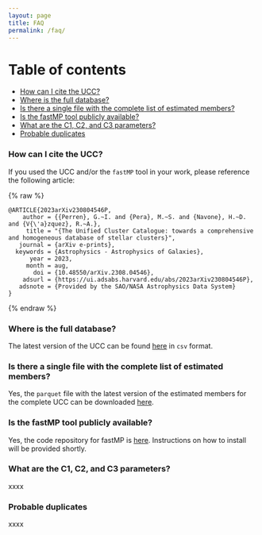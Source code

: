 ```yaml
---
layout: page
title: FAQ
permalink: /faq/
---
```


# Table of contents

- [How can I cite the UCC?](#how-can-i-cite-the-ucc)
- [Where is the full database?](#where-is-the-full-database)
- [Is there a single file with the complete list of estimated members?](#is-there-a-single-file-with-the-complete-list-of-estimated-members)
- [Is the fastMP tool publicly available?](#is-the-fastmp-tool-publicly-available)
- [What are the C1, C2, and C3 parameters?](#what-are-the-c1-c2-and-c3-parameters)
- [Probable duplicates](#probable-duplicates)

### How can I cite the UCC?

If you used the UCC and/or the `fastMP` tool in your work, please reference the
following article:

{% raw %}
```
@ARTICLE{2023arXiv230804546P,
    author = {{Perren}, G.~I. and {Pera}, M.~S. and {Navone}, H.~D. and {V{\'a}zquez}, R.~A.},
     title = "{The Unified Cluster Catalogue: towards a comprehensive and homogeneous database of stellar clusters}",
   journal = {arXiv e-prints},
  keywords = {Astrophysics - Astrophysics of Galaxies},
      year = 2023,
     month = aug,
       doi = {10.48550/arXiv.2308.04546},
    adsurl = {https://ui.adsabs.harvard.edu/abs/2023arXiv230804546P},
   adsnote = {Provided by the SAO/NASA Astrophysics Data System}
}
```
{% endraw %}

### Where is the full database?

The latest version of the UCC can be found [here](link_to_databse) in `csv` format.


### Is there a single file with the complete list of estimated members?

Yes, the `parquet` file with the latest version of the estimated members for the
complete UCC can be downloaded [here](link_to_members_file).


### Is the fastMP tool publicly available?

Yes, the code repository for fastMP is [here](https://github.com/Gabriel-p/fastMP). Instructions
on how to install will be provided shortly.


### What are the C1, C2, and C3 parameters?

xxxx

### Probable duplicates

xxxx

